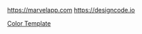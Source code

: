 https://marvelapp.com
https://designcode.io

[Color Template](http://www.rocket-design.fr/color-template/)